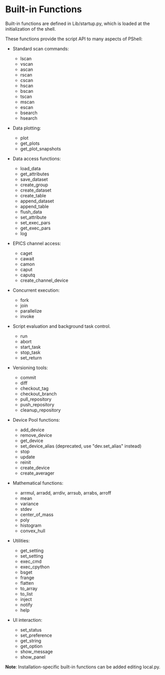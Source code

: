 # Built-in Functions

Built-in functions are defined in Lib/startup.py, which is loaded at the initialization of the shell.


These functions provide the script API to many aspects of PShell:

 * Standard scan commands:
    - lscan
    - vscan
    - ascan
    - rscan
    - cscan
    - hscan
    - bscan
    - tscan
    - mscan
    - escan
    - bsearch
    - hsearch

 * Data plotting:
    - plot
    - get_plots
    - get_plot_snapshots

 * Data access functions:
    - load_data
    - get_attributes
    - save_dataset
    - create_group
    - create_dataset
    - create_table
    - append_dataset
    - append_table
    - flush_data
    - set_attribute
    - set_exec_pars
    - get_exec_pars
    - log

 * EPICS channel access:
    - caget
    - cawait
    - camon
    - caput
    - caputq
    - create_channel_device

 * Concurrent execution:
    - fork
    - join
    - parallelize
    - invoke

 * Script evaluation and background task control.
    - run
    - abort
    - start_task
    - stop_task
    - set_return

 * Versioning tools:
    - commit
    - diff
    - checkout_tag
    - checkout_branch
    - pull_repository
    - push_repository
    - cleanup_repository

 * Device Pool functions:
    - add_device
    - remove_device
    - get_device
    - set_device_alias (deprecated, use "dev.set_alias" instead)
    - stop
    - update
    - reinit
    - create_device
    - create_averager

 * Mathematical functions:
    - arrmul, arradd, arrdiv, arrsub, arrabs, arroff
    - mean
    - variance
    - stdev  
    - center_of_mass
    - poly
    - histogram
    - convex_hull

 * Utilities:
    - get_setting
    - set_setting
    - exec_cmd
    - exec_cpython
    - bsget
    - frange
    - flatten
    - to_array       
    - to_list 
    - inject
    - notify
    - help       

 * UI interaction:
    - set_status
    - set_preference
    - get_string
    - get_option
    - show_message
    - show_panel

 
__Note__: Installation-specific built-in functions can be added editing local.py.


